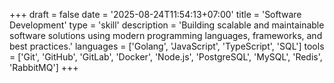 +++
draft = false
date = '2025-08-24T11:54:13+07:00'
title = 'Software Development'
type = 'skill'
description = 'Building scalable and maintainable software solutions using modern programming languages, frameworks, and best practices.'
languages = ['Golang', 'JavaScript', 'TypeScript', 'SQL']
tools = ['Git', 'GitHub', 'GitLab', 'Docker', 'Node.js', 'PostgreSQL', 'MySQL', 'Redis', 'RabbitMQ']
+++
